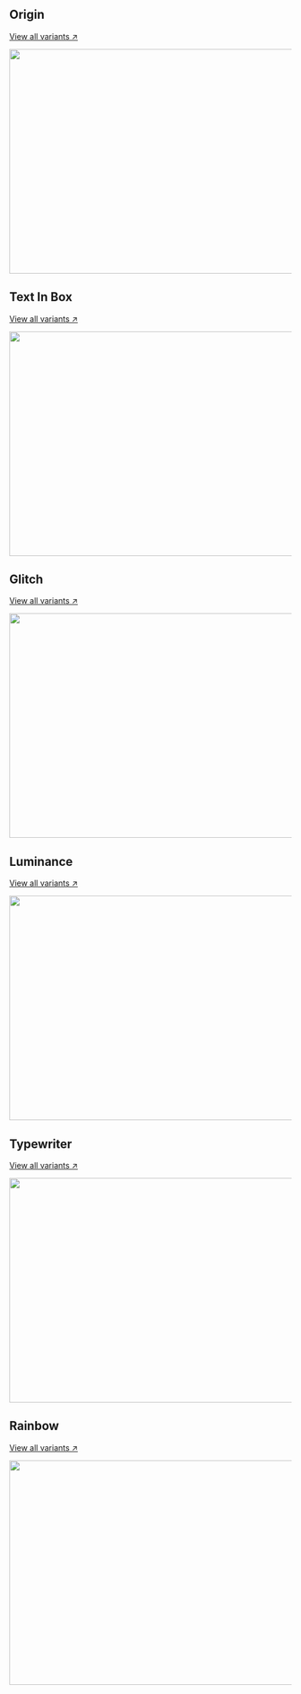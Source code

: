 ## Origin 
[View all variants ↗️](/Variants/origin.md)

<div align="center">
	<img src="../SVG/origin/origin.svg" width="800" height="400">
</div>

## Text In Box
[View all variants ↗️](/Variants/text-box.md)

<div align="center">
	<img src="../SVG/text-box/text-box.svg" width="800" height="400">
</div>

## Glitch
[View all variants ↗️](/Variants/glitch.md)

<div align="center">
	<img src="../SVG/glitch/glitch.svg" width="800" height="400">
</div>

## Luminance
[View all variants ↗️](/Variants/luminance.md)

<div align="center">
	<img src="../SVG/luminance/luminance.svg" width="800" height="400">
</div>

## Typewriter
[View all variants ↗️](/Variants/typewriter.md)

<div align="center">
	<img src="../SVG/typewriter/typewriter.svg" width="800" height="400">
</div>

## Rainbow
[View all variants ↗️](/Variants/typewriter.md)

<div align="center">
	<img src="../SVG/rainbow/rainbow.svg" width="800" height="400">
</div>
